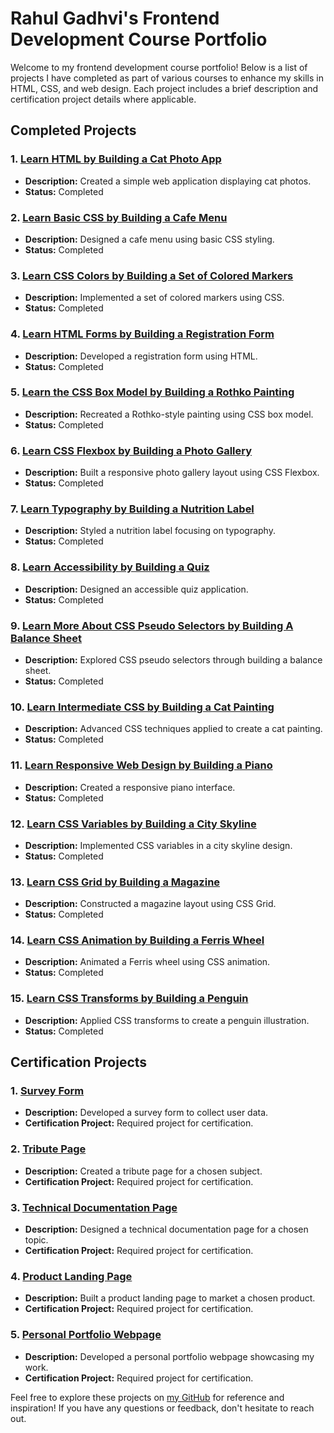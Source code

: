 ﻿# Rahul Gadhvi's Frontend Development Course Portfolio

Welcome to my frontend development course portfolio! Below is a list of projects I have completed as part of various courses to enhance my skills in HTML, CSS, and web design. Each project includes a brief description and certification project details where applicable.

## Completed Projects

### 1. [Learn HTML by Building a Cat Photo App](link)

- **Description:** Created a simple web application displaying cat photos.
- **Status:** Completed

### 2. [Learn Basic CSS by Building a Cafe Menu](link)

- **Description:** Designed a cafe menu using basic CSS styling.
- **Status:** Completed

### 3. [Learn CSS Colors by Building a Set of Colored Markers](link)

- **Description:** Implemented a set of colored markers using CSS.
- **Status:** Completed

### 4. [Learn HTML Forms by Building a Registration Form](link)

- **Description:** Developed a registration form using HTML.
- **Status:** Completed

### 5. [Learn the CSS Box Model by Building a Rothko Painting](link)

- **Description:** Recreated a Rothko-style painting using CSS box model.
- **Status:** Completed

### 6. [Learn CSS Flexbox by Building a Photo Gallery](link)

- **Description:** Built a responsive photo gallery layout using CSS Flexbox.
- **Status:** Completed

### 7. [Learn Typography by Building a Nutrition Label](link)

- **Description:** Styled a nutrition label focusing on typography.
- **Status:** Completed

### 8. [Learn Accessibility by Building a Quiz](link)

- **Description:** Designed an accessible quiz application.
- **Status:** Completed

### 9. [Learn More About CSS Pseudo Selectors by Building A Balance Sheet](link)

- **Description:** Explored CSS pseudo selectors through building a balance sheet.
- **Status:** Completed

### 10. [Learn Intermediate CSS by Building a Cat Painting](link)

- **Description:** Advanced CSS techniques applied to create a cat painting.
- **Status:** Completed

### 11. [Learn Responsive Web Design by Building a Piano](link)

- **Description:** Created a responsive piano interface.
- **Status:** Completed

### 12. [Learn CSS Variables by Building a City Skyline](link)

- **Description:** Implemented CSS variables in a city skyline design.
- **Status:** Completed

### 13. [Learn CSS Grid by Building a Magazine](link)

- **Description:** Constructed a magazine layout using CSS Grid.
- **Status:** Completed

### 14. [Learn CSS Animation by Building a Ferris Wheel](link)

- **Description:** Animated a Ferris wheel using CSS animation.
- **Status:** Completed

### 15. [Learn CSS Transforms by Building a Penguin](link)

- **Description:** Applied CSS transforms to create a penguin illustration.
- **Status:** Completed

## Certification Projects

### 1. [Survey Form](link)

- **Description:** Developed a survey form to collect user data.
- **Certification Project:** Required project for certification.

### 2. [Tribute Page](link)

- **Description:** Created a tribute page for a chosen subject.
- **Certification Project:** Required project for certification.

### 3. [Technical Documentation Page](link)

- **Description:** Designed a technical documentation page for a chosen topic.
- **Certification Project:** Required project for certification.

### 4. [Product Landing Page](link)

- **Description:** Built a product landing page to market a chosen product.
- **Certification Project:** Required project for certification.

### 5. [Personal Portfolio Webpage](link)

- **Description:** Developed a personal portfolio webpage showcasing my work.
- **Certification Project:** Required project for certification.

Feel free to explore these projects on [my GitHub](https://github.com/rahulgadhvi) for reference and inspiration! If you have any questions or feedback, don't hesitate to reach out.
